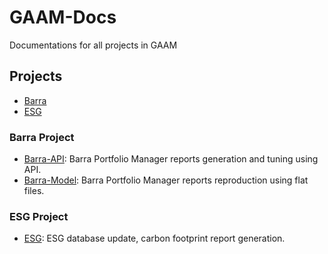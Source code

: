 # GAAM-Docs
Documentations for all projects in GAAM

## Projects

- [Barra](#Barra)
- [ESG](#ESG)

### Barra Project <a name="Barra"></a>
- [Barra-API](Barra/Barra-API.md): Barra Portfolio Manager reports generation and tuning using API.
- [Barra-Model](Barra/Barra-Model.md): Barra Portfolio Manager reports reproduction using flat files.

### ESG Project <a name="ESG"></a>
- [ESG](ESG/ESG.md): ESG database update, carbon footprint report generation. 
